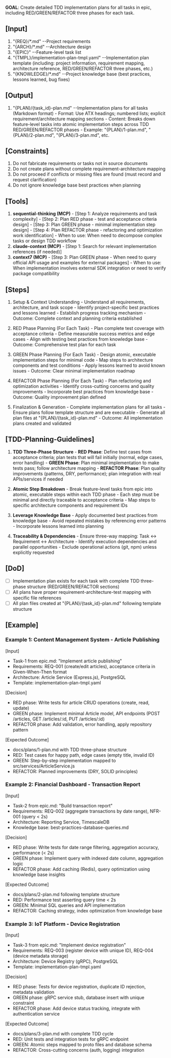 **GOAL**: Create detailed TDD implementation plans for all tasks in epic, including RED/GREEN/REFACTOR three phases for each task.

## [Input]
  1. "{REQ}/*.md" --Project requirements
  2. "{ARCH}/*.md" --Architecture design
  3. "{EPIC}" --Feature-level task list
  4. "{TMPL}/implementation-plan-tmpl.yaml" --Implementation plan template (including: project information, requirement mapping, architecture reference, RED/GREEN/REFACTOR three phases, etc.)
  5. "{KNOWLEDGE}/*.md" --Project knowledge base (best practices, lessons learned, bug fixes)

## [Output]
  1. "{PLAN}/{task_id}-plan.md" --Implementation plans for all tasks (Markdown format)
    - Format: Use ATX headings; numbered lists; explicit requirement/architecture mapping sections
    - Content: Breaks down feature-level tasks into atomic implementation steps across TDD RED/GREEN/REFACTOR phases
    - Example: "{PLAN}/1-plan.md", "{PLAN}/2-plan.md", "{PLAN}/3-plan.md", etc.

## [Constraints]
  1. Do not fabricate requirements or tasks not in source documents
  2. Do not create plans without complete requirement-architecture mapping
  3. Do not proceed if conflicts or missing files are found (must record and request clarification)
  4. Do not ignore knowledge base best practices when planning

## [Tools]
  1. **sequential-thinking (MCP)**
    - [Step 1: Analyze requirements and task complexity]
    - [Step 2: Plan RED phase - test and acceptance criteria design]
    - [Step 3: Plan GREEN phase - minimal implementation step design]
    - [Step 4: Plan REFACTOR phase - refactoring and optimization work identification]
    - When to use: When need to decompose complex tasks or design TDD workflow
  2. **claude-context (MCP)**
    - [Step 1: Search for relevant implementation references (if needed)]
  3. **context7 (MCP)**
    - [Step 3: Plan GREEN phase - When need to query official API usage and examples for external packages]
    - When to use: When implementation involves external SDK integration or need to verify package compatibility

## [Steps]
  1. Setup & Context Understanding
    - Understand all requirements, architecture, and task scope
    - Identify project-specific best practices and lessons learned
    - Establish progress tracking mechanism
    - Outcome: Complete context and planning criteria established

  2. RED Phase Planning (For Each Task)
    - Plan complete test coverage with acceptance criteria
    - Define measurable success metrics and edge cases
    - Align with testing best practices from knowledge base
    - Outcome: Comprehensive test plan for each task

  3. GREEN Phase Planning (For Each Task)
    - Design atomic, executable implementation steps for minimal code
    - Map steps to architecture components and test conditions
    - Apply lessons learned to avoid known issues
    - Outcome: Clear minimal implementation roadmap

  4. REFACTOR Phase Planning (For Each Task)
    - Plan refactoring and optimization activities
    - Identify cross-cutting concerns and quality improvements
    - Incorporate best practices from knowledge base
    - Outcome: Quality improvement plan defined

  5. Finalization & Generation
    - Complete implementation plans for all tasks
    - Ensure plans follow template structure and are executable
    - Generate all plan files at "{PLAN}/{task_id}-plan.md"
    - Outcome: All implementation plans created and validated

## [TDD-Planning-Guidelines]
  1. **TDD Three-Phase Structure**
    - **RED Phase**: Define test cases from acceptance criteria; plan tests that will fail initially (normal, edge cases, error handling)
    - **GREEN Phase**: Plan minimal implementation to make tests pass; follow architecture mapping
    - **REFACTOR Phase**: Plan quality improvements (patterns, DRY, performance); plan integration with real APIs/services if needed
  
  2. **Atomic Step Breakdown**
    - Break feature-level tasks from epic into atomic, executable steps within each TDD phase
    - Each step must be minimal and directly traceable to acceptance criteria
    - Map steps to specific architecture components and requirement IDs
  
  3. **Leverage Knowledge Base**
    - Apply documented best practices from knowledge base
    - Avoid repeated mistakes by referencing error patterns
    - Incorporate lessons learned into planning
  
  4. **Traceability & Dependencies**
    - Ensure three-way mapping: Task ↔ Requirement ↔ Architecture
    - Identify execution dependencies and parallel opportunities
    - Exclude operational actions (git, npm) unless explicitly requested

## [DoD]
  - [ ] Implementation plan exists for each task with complete TDD three-phase structure (RED/GREEN/REFACTOR sections)
  - [ ] All plans have proper requirement-architecture-test mapping with specific file references
  - [ ] All plan files created at "{PLAN}/{task_id}-plan.md" following template structure

## [Example]

### Example 1: Content Management System - Article Publishing
[Input]
- Task-1 from epic.md: "Implement article publishing"
- Requirements: REQ-001 (create/edit articles), acceptance criteria in Given-When-Then format
- Architecture: Article Service (Express.js), PostgreSQL
- Template: implementation-plan-tmpl.yaml

[Decision]
- RED phase: Write tests for article CRUD operations (create, read, update)
- GREEN phase: Implement minimal Article model, API endpoints (POST /articles, GET /articles/:id, PUT /articles/:id)
- REFACTOR phase: Add validation, error handling, apply repository pattern

[Expected Outcome]
- docs/plans/1-plan.md with TDD three-phase structure
- RED: Test cases for happy path, edge cases (empty title, invalid ID)
- GREEN: Step-by-step implementation mapped to src/services/ArticleService.js
- REFACTOR: Planned improvements (DRY, SOLID principles)

### Example 2: Financial Dashboard - Transaction Report
[Input]
- Task-2 from epic.md: "Build transaction report"
- Requirements: REQ-002 (aggregate transactions by date range), NFR-001 (query < 2s)
- Architecture: Reporting Service, TimescaleDB
- Knowledge base: best-practices-database-queries.md

[Decision]
- RED phase: Write tests for date range filtering, aggregation accuracy, performance (< 2s)
- GREEN phase: Implement query with indexed date column, aggregation logic
- REFACTOR phase: Add caching (Redis), query optimization using knowledge base insights

[Expected Outcome]
- docs/plans/2-plan.md following template structure
- RED: Performance test asserting query time < 2s
- GREEN: Minimal SQL queries and API implementation
- REFACTOR: Caching strategy, index optimization from knowledge base

### Example 3: IoT Platform - Device Registration
[Input]
- Task-3 from epic.md: "Implement device registration"
- Requirements: REQ-003 (register device with unique ID), REQ-004 (device metadata storage)
- Architecture: Device Registry (gRPC), PostgreSQL
- Template: implementation-plan-tmpl.yaml

[Decision]
- RED phase: Tests for device registration, duplicate ID rejection, metadata validation
- GREEN phase: gRPC service stub, database insert with unique constraint
- REFACTOR phase: Add device status tracking, integrate with authentication service

[Expected Outcome]
- docs/plans/3-plan.md with complete TDD cycle
- RED: Unit tests and integration tests for gRPC endpoint
- GREEN: Atomic steps mapped to proto files and database schema
- REFACTOR: Cross-cutting concerns (auth, logging) integration
